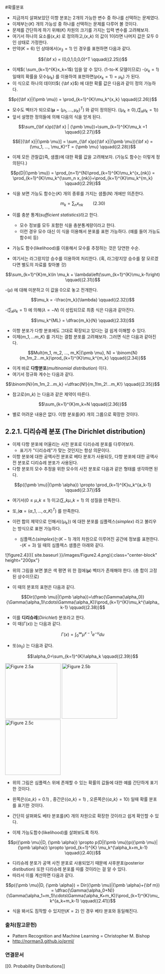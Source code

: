  
#확률분포 
- 지금까지 살펴보았던 이항 분포는 2개의 가능한 변수 중 하나를 선택하는 문제였다.
- 이제부는$(K$) 개의 가능성 중 하나를 선택하는 문제를 다루어 볼 것이다.
- 문제를 간단하게 하기 위해$(K$) 차원의 크기를 가지는 입력 변수를 고려해보자.
- 여기서 하나의 요소를$( x\_{k}$) 로 정의하고,$( x\_k$) 의 값이 1이라면 나머지 값은 모두 0인 상태로 가정한다.
- 만약$( K=6$) 인 상태에서$( x_3=1$) 인 경우를 표현하면 다음과 같다.

$${\bf x} = (0,0,1,0,0,0)^T \qquad{(2.25)}$$

- 이제$( \sum_{k=1}^{K}x_k=1$) 임을 알 수 있다. (1-to-K 모델이므로)
-$( x_k=1$) 일때의 확률을 모수$( \mu_k$) 를 이용하여 표현하면$( p(x_{k}=1)=\mu_k$) 가 된다.
- 이 식으로 하나의 데이터$( {\bf x}$) 에 대한 확률 값은 다음과 같이 정의 가능하다.

$$p({\bf x}|{\pmb \mu}) = \prod_{k=1}^{K}\mu_k^{x_k} \qquad{(2.26)}$$

- 모수도 벡터가 되으로$( {\pmb \mu} = (\mu_{1}, ..., \mu_{K})^T$) 와 같이 정의된다. ($( \mu_{k}\ge0$),$( \sum_{k}\mu_{k}=1$))
- 앞서 설명한 정의들에 의해 다음의 식을 얻게 된다.

$$\sum_{\bf x}p({\bf x} | {\pmb \mu})=\sum_{k=1}^{K}\mu_k =1 \qquad{(2.27)}$$

$$E[{\bf x}|{\pmb \mu}] = \sum_{\bf x}p({\bf x}|{\pmb \mu}){\bf x} = (\mu_1, ..., \mu_K)^T = {\pmb \mu} \qquad{(2.28)}$$

- 이제 모든 관찰값(즉, 샘플)에 대한 확률 값을 고려해보자. (가능도 함수는 이렇게 정의된다.)

$$p(D|{\pmb \mu}) = \prod_{n=1}^{N}\prod_{k=1}^{K}\mu_k^{x_{nk}} = \prod_{k=1}^{K}\mu_k^{\sum_n x_{nk}}=\prod_{k=1}^{K}\mu_k^{m_k} \qquad{(2.29)}$$

- 식을 보면 가능도 함수는$( K$) 개의 종류를 가지는 샘플$( N$) 개에만 의존한다.

$$m_k = \sum_n{x_{nk}} \qquad{(2.30)}$$

- 이를 충분 통계(*sufficient statistics*)라고 한다.
    - 모수 정보를 모두 포함한 식을 충분통계량이라고 한다.
    - 이런 경우 모수 대신 이 식을 이용해서 분포를 표현 가능하다. (예를 들어 가능도함수비 등)

- 가능도 함수(likelihood)를 이용해서 모수를 추정하는 것은 당연한 수순.
- 여기서는 라그랑지앙 승수를 이용하여 처리한다. (혹, 라그랑지앙 승수를 잘 모르겠다면 별도의 자료를 찾아볼 것)

$$\sum_{k=1}^{K}m_k\ln \mu_k + \lambda\left(\sum_{k=1}^{K}\mu_k-1\right) \qquad{(2.31)}$$

-$( \mu$) 에 대해 미분하고 이 값을 0으로 놓고 전개한다.

$$\mu_k = -\frac{m_k}{\lambda} \qquad{(2.32)}$$

-$( \sum_k\mu_k=1$) 에 의해$( \lambda=-N$) 이 성립되므로 최종 식은 다음과 같아진다.

$$\mu_k^{ML} = \dfrac{m_k}{N} \qquad{(2.33)}$$

- 이항 분포가 다항 분포에도 그대로 확장되고 있다는 걸 쉽게 이해할 수 있다.
- 이제$( m\_1,...m\_K$) 를 가지는 결합 분포를 고려해보자. 그러면 식은 다음과 같아진다.

$$Mult(m_1, m_2, ..., m_K|{\pmb \mu}, N) = \binom{N}{m_1m_2...m_k}\prod_{k=1}^{K}\mu_k^{m_k} \qquad{(2.34)}$$

- 이게 바로 **다항분포**(*multinomial distribution*) 이다.
- 여기서 정규화 계수는 다음과 같다.

$$\binom{N}{m_1m_2...m_k} =\dfrac{N!}{m_1!m_2!...m_K!} \qquad{(2.35)}$$

- 참고로$( m\_k$) 는 다음과 같은 제약이 따른다.

$$\sum_{k=1}^{K}m_k=N \qquad{(2.36)}$$

- 별로 어려운 내용은 없다. 이항 분포를$( K$) 개의 그룹으로 확장한 것이다.

## 2.2.1. 디리슈레 분포 (The Dirichlet distribution)
- 이제 다항 분포에 어울리는 사전 분포로 디리슈레 분포를 다루어보자.
    - 표기가 "디리슈레"가 맞는 것인지는 항상 의문이다.
- 이항 분포에 대한 공액사전 분포로 베타 분포가 사용되듯, 다항 분포에 대한 공액사전 분포로 디리슈레 분포가 사용된다.
- 다항 분포의 모수 추정을 위한 모수의 사전 분포로 다음과 같은 형태를 생각하면 된다.

$$p({\pmb \mu}|{\pmb \alpha}) \propto \prod_{k=1}^{K}u_k^{a_k-1} \qquad{(2.37)}$$

- 여기서$( 0 \le \mu\_k \le 1$) 이고$( \sum\_k \mu\_k=1$) 의 성질을 만족한다.

- 또,$( {\pmb \alpha}=(\alpha\_1,...,\alpha\_K)^T$) 를 만족한다.
- 이런 합의 제약으로 인해서$( \{\mu_k\}$) 에 대한 분포를 심플렉스(*simplex*) 라고 불리우는 방식으로 표현 가능하다.
    - 심플렉스(*simplex*)는$( K-1$)  개의 차원으로 이루어진 공간에 정보를 표현한다.
    -$( K=3$) 일 때의 심플렉스 샘플은 아래와 같다.

![figure2.4]({{ site.baseurl }}/images/Figure2.4.png){:class="center-block" height="200px"}

- 위의 그림을 보면 붉은 색 평면 위 한 점에$( {\pmb \mu}$) 벡터가 존재해야 한다. (총 합이 고정된 상수이므로)

- 이 때의 분포의 표현은 다음과 같다.

$$Dir({\pmb \mu}|{\pmb \alpha})=\dfrac{\Gamma(\alpha_0)}{\Gamma(\alpha_1)\cdots\Gamma(\alpha_K)}\prod_{k=1}^{K}\mu_k^{\alpha_k-1} \qquad{(2.38)}$$

- 이를 **디리슈레**(*Dirichlet*) 분포라고 한다.
- 이 때$( \Gamma(x)$) 는 다음과 같다.

$$\Gamma(x)=\int_{0}^{\infty}\mu^{x-1}e^{-u}du$$

- 또$( \alpha_0$) 는 다음과 같다.

$$\alpha_0=\sum_{k=1}^{K}\alpha_k \qquad{(2.39)}$$

<div class="text-center">
  <img src="{{ site.baseurl }}/images/Figure2.5a.png" alt="Figure 2.5a" height="180px" />
  <img src="{{ site.baseurl }}/images/Figure2.5b.png" alt="Figure 2.5b" height="180px" />
  <img src="{{ site.baseurl }}/images/Figure2.5c.png" alt="Figure 2.5c" height="180px" />
</div>


- 위의 그림은 심플렉스 위에 존재할 수 있는 확률의 값들에 대한 예를 간단하게 표기한 것이다.
- 왼쪽은$( \{a\_k\}=0.1$) , 중간은$( \{a\_k\}=1$) , 오른쪽은$( \{a\_k\}=10$) 일때 확률 분포를 표기한 것이다.
- 간단히 살펴봐도 베타 분포를$( K$) 개의 차원으로 확장한 것이라고 쉽게 확인할 수 있다.

- 이제 가능도함수(likelihood)를 살펴보도록 하자.

$$p({\pmb \mu}|D, {\pmb \alpha}) \propto p(D|{\pmb \mu})p({\pmb \mu}|{\pmb \alpha}) \propto \prod_{k=1}^{K} \mu_k^{\alpha_k+m_k-1} \qquad{(2.40)}$$

- 디리슈레 분포가 공액 사전 분포로 사용되었기 때문에 사후분포(posterior distibution) 또한 디리슈레 분포를 따를 것이라는 걸 알 수 있다.
- 따라서 이를 계산하면 다음과 같다.

$$p({\pmb \mu}|D, {\pmb \alpha}) = Dir({\pmb \mu}|{\pmb \alpha}+{\bf m}) = \dfrac{\Gamma(\alpha_0+N)}{\Gamma(\alpha_1+m_1)\cdots\Gamma(\alpha_K+m_K)}\prod_{k=1}^{K}\mu_k^{a_k+m_k-1} \qquad{(2.41)}$$

- 식을 봐서도 짐작할 수 있지만$( K=2$) 인 경우 베타 분포와 동일해진다. 

### 출처(참고문헌)
- Pattern Recognition and Machine Learning = Christopher M. Bishop
- http://norman3.github.io/prml/

### 연결문서
[[0. Probability Distributions]]